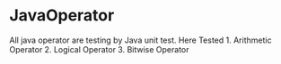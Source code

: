 # JavaOperator
All java operator are testing by Java unit test.
Here Tested
	1. Arithmetic Operator
	2. Logical Operator
	3. Bitwise Operator
